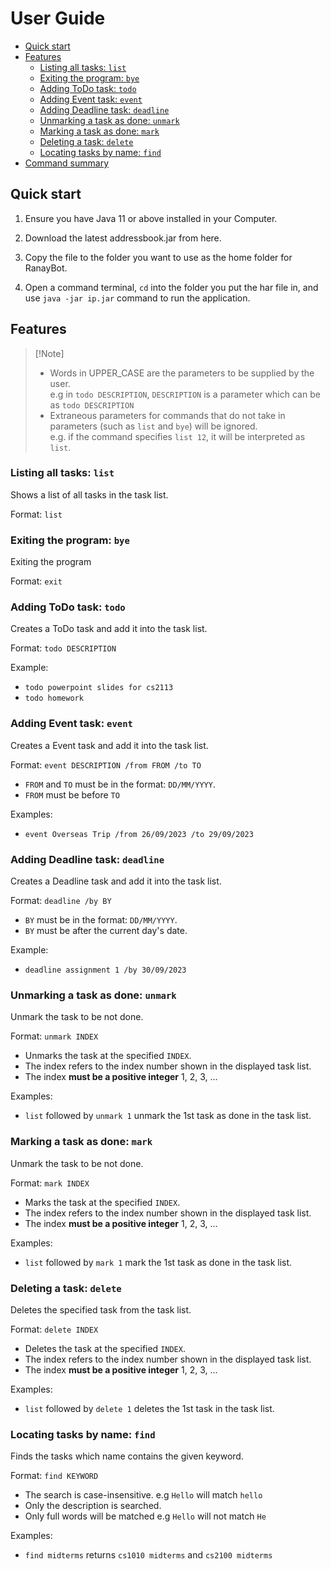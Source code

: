 # User Guide

-  [Quick start](#quick-start)
-  [Features](#features)
    -  [Listing all tasks: `list`](#listing-all-tasks-list)
    -  [Exiting the program: `bye`](#exiting-the-program-bye)
    -  [Adding ToDo task: `todo`](#adding-todo-task-todo)
    -  [Adding Event task: `event`](#adding-event-task-event)
    -  [Adding Deadline task: `deadline`](#adding-deadline-task-deadline)
    -  [Unmarking a task as done: `unmark`](#unmarking-a-task-as-done-unmark)
    -  [Marking a task as done: `mark`](#marking-a-task-as-done-mark)
    -  [Deleting a task: `delete`](#deleting-a-task-delete)
    -  [Locating tasks by name: `find`](#locating-tasks-by-name-find)
-  [Command summary](#command-summary)

## Quick start
1. Ensure you have Java 11 or above installed in your Computer.

2. Download the latest addressbook.jar from here.

3. Copy the file to the folder you want to use as the home folder for RanayBot.

4. Open a command terminal, `cd` into the folder you put the har file in, and use `java -jar ip.jar` command to run the application.

## Features
>[!Note]<br>
> - Words in UPPER_CASE are the parameters to be supplied by the user.<br>
e.g in `todo DESCRIPTION`, `DESCRIPTION` is a parameter which can be as `todo DESCRIPTION`
> - Extraneous parameters for commands that do not take in parameters (such as `list` and `bye`) will be ignored.<br>
e.g. if the command specifies `list 12`, it will be interpreted as `list`.

### Listing all tasks: `list`

Shows a list of all tasks in the task list.

Format: `list`

### Exiting the program: `bye`

Exiting the program

Format: `exit`

### Adding ToDo task: `todo`

Creates a ToDo task and add it into the task list.

Format: `todo DESCRIPTION`

Example:

- `todo powerpoint slides for cs2113`
- `todo homework`

### Adding Event task: `event`

Creates a Event task and add it into the task list.

Format: `event DESCRIPTION /from FROM /to TO`

- `FROM` and `TO` must be in the format: `DD/MM/YYYY`.
- `FROM` must be before `TO`

Examples:
- `event Overseas Trip /from 26/09/2023 /to 29/09/2023`

### Adding Deadline task: `deadline`

Creates a Deadline task and add it into the task list.

Format: `deadline /by BY`

- `BY` must be in the format: `DD/MM/YYYY`.
- `BY` must be after the current day's date.

Example: 
- `deadline assignment 1 /by 30/09/2023`

### Unmarking a task as done: `unmark`

Unmark the task to be not done.

Format: `unmark INDEX`

- Unmarks the task at the specified `INDEX`.
- The index refers to the index number shown in the displayed task list.
- The index **must be a positive integer** 1, 2, 3, ...

Examples:
- `list` followed by `unmark 1` unmark the 1st task as done in the task list.

### Marking a task as done: `mark`

Unmark the task to be not done.

Format: `mark INDEX`

- Marks the task at the specified `INDEX`.
- The index refers to the index number shown in the displayed task list.
- The index **must be a positive integer** 1, 2, 3, ...

Examples:
- `list` followed by `mark 1` mark the 1st task as done in the task list.

### Deleting a task: `delete`

Deletes the specified task from the task list.

Format: `delete INDEX`

- Deletes the task at the specified `INDEX`.
- The index refers to the index number shown in the displayed task list.
- The index **must be a positive integer** 1, 2, 3, ...

Examples:
- `list` followed by `delete 1` deletes the 1st task in the task list.

### Locating tasks by name: `find`

Finds the tasks which name contains the given keyword.

Format: `find KEYWORD`

- The search is case-insensitive. e.g `Hello` will match `hello`
- Only the description is searched.
- Only full words will be matched e.g `Hello` will not match `He`

Examples:
- `find midterms` returns `cs1010 midterms` and `cs2100 midterms`